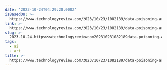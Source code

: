 ```yaml
---
date: '2023-10-24T04:29:28.000Z'
isBasedOn: >-
  https://www.technologyreview.com/2023/10/23/1082189/data-poisoning-artists-fight-generative-ai/
link: >-
  https://www.technologyreview.com/2023/10/23/1082189/data-poisoning-artists-fight-generative-ai/
slug: >-
  2023-10-24-httpswwwtechnologyreviewcom202310231082189data-poisoning-artists-fight-generative-ai
tags:
  - ai
  - art
title: >-
  https://www.technologyreview.com/2023/10/23/1082189/data-poisoning-artists-fight-generative-ai/
---
```


